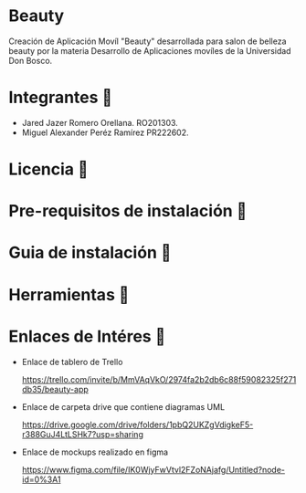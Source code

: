 # Beauty
Creación de Aplicación Movíl  "Beauty" desarrollada para salon de belleza beauty por la materia Desarrollo de Aplicaciones movíles de la Universidad Don Bosco.
# Integrantes :man:
- Jared Jazer Romero Orellana.     RO201303.
- Miguel Alexander Peréz Ramírez   PR222602.
#
# Licencia :page_facing_up: 
# Pre-requisitos de instalación :scroll:
# Guia de instalación :open_file_folder:
# Herramientas :wrench:
# Enlaces de Intéres  :key:
- Enlace de tablero de Trello 
 
  https://trello.com/invite/b/MmVAqVkO/2974fa2b2db6c88f59082325f271db35/beauty-app
- Enlace de carpeta drive que contiene diagramas UML
 
  https://drive.google.com/drive/folders/1pbQ2UKZgVdigkeF5-r388GuJ4LtLSHk7?usp=sharing
  
- Enlace de mockups realizado  en figma
  
  
  https://www.figma.com/file/IK0WjyFwVtvl2FZoNAjafg/Untitled?node-id=0%3A1
